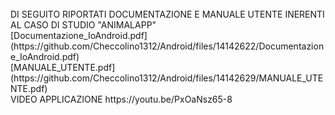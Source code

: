 </br>
DI SEGUITO RIPORTATI DOCUMENTAZIONE E MANUALE UTENTE INERENTI AL CASO DI STUDIO "ANIMALAPP"
</br>
[Documentazione_IoAndroid.pdf](https://github.com/Checcolino1312/Android/files/14142622/Documentazione_IoAndroid.pdf) 
</br>
[MANUALE_UTENTE.pdf](https://github.com/Checcolino1312/Android/files/14142629/MANUALE_UTENTE.pdf)
</br>
VIDEO APPLICAZIONE https://youtu.be/PxOaNsz65-8

